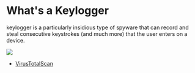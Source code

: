 # What's a Keylogger
keylogger is a particularly insidious type of spyware that can record and steal consecutive keystrokes (and much more) that the user enters on a device.

<img src="https://cdn.discordapp.com/attachments/850169413331189800/952255135625642105/unknown.png%22%3E">

*  [VirusTotalScan](https://www.virustotal.com/gui/file/6af595a47c473881c16620a4b7aac7fce51077548da71ccc798385a44c157b9e)
